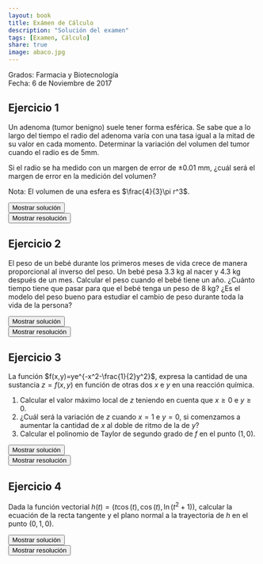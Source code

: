 ```yaml
---
layout: book
title: Exámen de Cálculo
description: "Solución del examen"
tags: [Examen, Cálculo]
share: true
image: abaco.jpg
---
```


Grados: Farmacia y Biotecnología  
Fecha: 6 de Noviembre de 2017

## Ejercicio 1

Un adenoma (tumor benigno) suele tener forma esférica.
Se sabe que a lo largo del tiempo el radio del adenoma varía con una tasa igual a la mitad de su valor en cada momento.
Determinar la variación del volumen del tumor cuando el radio es de 5mm.

Si el radio se ha medido con un margen de error de $\pm 0.01$ mm, ¿cuál será el margen de error en la medición del volumen?

Nota: El volumen de una esfera es $\frac{4}{3}\pi r^3$.

<div><button class="solution">Mostrar solución</button></div>
<div id="solution" style="display: none">
Tasa de crecimiento: $250\pi$ mm³/s<br/>
Error en el volumen: $\pi$ mm³.
</div>

<div><button class="resolution">Mostrar resolución</button></div>
<div id="resolution" class="center" style="display: none">
<iframe width="640" height="360" src="//www.youtube.com/embed/R5f2GnyRGkQ" frameborder="0" allowfullscreen></iframe>
</div>

## Ejercicio 2
El peso de un bebé durante los primeros meses de vida crece de manera proporcional al inverso del peso.
Un bebé pesa 3.3 kg al nacer y 4.3 kg después de un mes.
Calcular el peso cuando el bebé tiene un año.
¿Cuánto tiempo tiene que pasar para que el bebé tenga un peso de 8 kg?
¿Es el modelo del peso bueno para estudiar el cambio de peso durante toda la vida de la persona?

<div><button class="solution">Mostrar solución</button></div>
<div id="solution" style="display: none">
Sea $t$ el tiempo y $p(t)$ el peso del bebé en el instante $t$.<br/>
1. Ecuación diferencial: $p'=\dfrac{k}{p}$<br/>
Solución particular: $p(t)=\sqrt{7.6t+10.89}$.<br/>
$p(12)=10.1$ kg.<br/>
2. A los 7 meses.<br/>
3. No, porque la función es siempre creciente.
</div>

<div><button class="resolution">Mostrar resolución</button></div>
<div id="resolution" class="center" style="display: none">
<iframe width="640" height="360" src="//www.youtube.com/embed/EO1zRlyDPpQ" frameborder="0" allowfullscreen></iframe>
</div>

## Ejercicio 3
La función $f(x,y)=ye^{-x^2-\frac{1}{2}y^2}$, expresa la cantidad de una sustancia $z=f(x,y)$ en función de otras dos $x$ e $y$ en una reacción química.

1. Calcular el valor máximo local de $z$ teniendo en cuenta que $x\geq 0$ e $y\geq 0$.
2. ¿Cuál será la variación de $z$ cuando $x=1$ e $y=0$, si comenzamos a aumentar la cantidad de $x$ al doble de ritmo de la de $y$?
3. Calcular el polinomio de Taylor de segundo grado de $f$ en el punto $(1,0)$.

<div><button class="solution">Mostrar solución</button></div>
<div id="solution" style="display: none">
1. $f$ tiene un maximo local en el punto $(0,1)$ y el máximo valor es $z=f(0,1)=1/\sqrt{e}$.<br/>
2. Derivada direccional de $f$ en $(1,0)$ siguiendo la dirección de $v=(2,1)$: $f'_v(1,0)=\frac{1}{e\sqrt{5}}$.<br/>
3. $P^2_{f,(1,0)}(x,y)=\displaystyle\frac{-2xy+3y}{e}$.
</div>

<div><button class="resolution">Mostrar resolución</button></div>
<div id="resolution" class="center" style="display: none">
<iframe width="640" height="360" src="//www.youtube.com/embed/qrVH5z7n2mU" frameborder="0" allowfullscreen></iframe>
</div>

## Ejercicio 4
Dada la función vectorial $h(t)=(t\cos(t), \cos(t), \ln(t^2+1))$, calcular la ecuación de la recta tangente y el plano normal a la trayectoria de $h$ en el punto $(0,1,0)$.

<div><button class="solution">Mostrar solución</button></div>
<div id="solution" style="display: none">
1. Recta tangente: $(t,1,0)$.<br/>
2. Plano normal: $x=0$.
</div>

<div><button class="resolution">Mostrar resolución</button></div>
<div id="resolution" class="center" style="display: none">
<iframe width="640" height="360" src="//www.youtube.com/embed/V0ubP4zIHfE" frameborder="0" allowfullscreen></iframe>
</div>